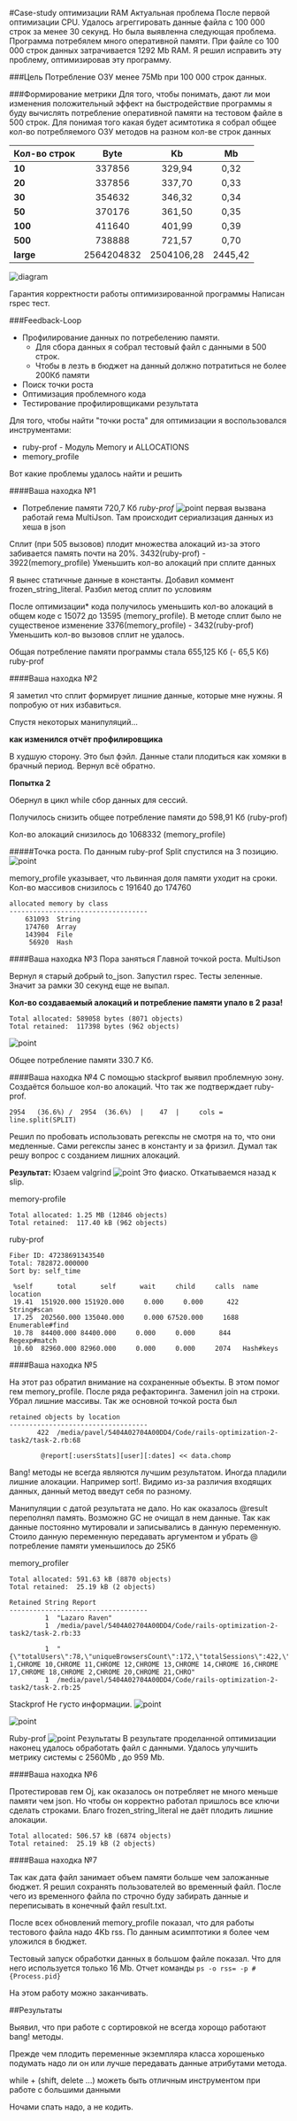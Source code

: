 #Case-study оптимизации RAM
Актуальная проблема
После первой оптимизации CPU. Удалось агреггировать данные файла с 100 000 строк за менее 30 секунд.
Но была выявленна следующая проблема. Программа потребялем много оперативной памяти. При файле со 100 000 строк данных затрачивается 1292 Mb RAM.
Я решил исправить эту проблему, оптимизировав эту программу.

###Цель
Потребление ОЗУ менее 75Mb при 100 000 строк данных.

###Формирование метрики
Для того, чтобы понимать, дают ли мои изменения положительный эффект на быстродействие программы я буду вычислять потребление оперативной памяти на тестовом файле в 500 строк.
Для понимая того какая будет асимтотика я собрал общее кол-во потребляемого ОЗУ методов на разном кол-ве строк данных
 



| Кол-во строк  | Byte       | Kb        |    Mb  |
| ------------- |:----------:|:---------:|:------:|
|   **10**      |337856      |329,94     |0,32    |
|   **20**      |337856      |337,70     |0,33    |
|   **30**      |354632      |346,32     |0,34    |
|   **50**      |370176      |361,50     |0,35    |
|   **100**     |411640      |401,99     |0,39    |
|   **500**     |738888      |721,57     |0,70    |
|   **large**  |2564204832  |2504106,28  |2445,42 |
    
![diagram](https://raw.githubusercontent.com/VidgarVii/rails-optimization-2-task2/task-2-optimaiz-ram/benchmarks/RAM/diagram.jpg)

Гарантия корректности работы оптимизированной программы
Написан rspec тест.

###Feedback-Loop

* Профилирование данных по потребелению памяти.
  * Для сбора данных я собрал тестовый файл с данными в 500 строк. 
  * Чтобы в лезть в бюджет на данный должно потратиться не более 200Кб памяти 
* Поиск точки роста
* Оптимизация проблемного кода
* Тестирование профилировщиками результата

Для того, чтобы найти "точки роста" для оптимизации я воспользовался инструментами:
- ruby-prof - Модуль Memory и ALLOCATIONS
- memory_profile

Вот какие проблемы удалось найти и решить

####Ваша находка №1
* Потребление памяти 720,7 Кб *ruby-prof*
![point](https://raw.githubusercontent.com/VidgarVii/rails-optimization-2-task2/task-2-optimaiz-ram/benchmarks/RAM/reports/img/point-1.png)
первая вызвана работай гема MultiJson. Там происходит сериализация данных из хеша в json

Сплит (при 505 вызовов) плодит множества алокаций из-за этого забивается память почти на 20%. 3432(ruby-prof) - 3922(memory_profile)
Уменьшить кол-во алокаций при сплите данных

Я вынес статичные данные в константы. Добавил коммент frozen_string_literal. Разбил метод сплит по условиям

После оптимизации* кода получилось уменьшить кол-во алокаций в общем коде с 15072 до 13595 (memory_profile). 
В методе сплит было не существеное изменение 3376(memory_profile) - 3432(ruby-prof)
Уменьшить кол-во вызовов сплит не удалось.

Общая потребление памяти программы стала 655,125 Кб (- 65,5 Кб) ruby-prof

####Ваша находка №2

Я заметил что сплит формирует лишние данные, которые мне нужны. Я попробую от них избавиться. 

Спустя некоторых манипуляций...

**как изменился отчёт профилировщика**

В худшую сторону. Это был фэйл. Данные стали плодиться как хомяки в брачный период. Вернул всё обратно. 

**Попытка 2**

Обернул в цикл while сбор данных для сессий.

Получилось снизить общее потребление памяти до 598,91 Кб (ruby-prof)

Кол-во алокаций снизилось до 1068332 (memory_profile)

#####Точка роста.
По данным ruby-prof Split спустился на 3 позицию. 
![point](https://raw.githubusercontent.com/VidgarVii/rails-optimization-2-task2/task-2-optimaiz-ram/benchmarks/RAM/reports/img/point-2.png)


memory_profile указывает, что львинная доля памяти уходит на сроки.
Кол-во массивов снизилось с 191640 до 174760
```
allocated memory by class
-----------------------------------
    631093  String
    174760  Array
    143904  File
     56920  Hash

```
  
####Ваша находка №3
Пора заняться Главной точкой роста. MultiJson

Вернул я старый добрый to_json. Запустил rspec. Тесты зеленные. Значит за рамки 30 секунд еще не выпал.

**Кол-во создаваемый алокаций и потребление памяти упало в 2 раза!**


```
Total allocated: 589058 bytes (8071 objects)
Total retained:  117398 bytes (962 objects)
``` 

![point](https://raw.githubusercontent.com/VidgarVii/rails-optimization-2-task2/task-2-optimaiz-ram/benchmarks/RAM/reports/img/point-3.png)

Общее потребление памяти 330.7 Кб.

####Ваша находка №4
C помощью stackprof выявил проблемную зону. Создаётся большое кол-во алокаций. Что так же подтверждает ruby-prof.
```
2954   (36.6%) /  2954  (36.6%)  |    47  |     cols = line.split(SPLIT)
```

Решил по пробовать использовать регекспы не смотря на то, что они медленные. Сами регекспы занес в константу и за фризил. Думал так решу вопрос с созданием лишних алокаций.

**Результат:**
Юзаем valgrind
![point](https://raw.githubusercontent.com/VidgarVii/rails-optimization-2-task2/task-2-optimaiz-ram/benchmarks/RAM/reports/img/point-4.png)
Это фиаско. Откатываемся назад к slip.

memory-profile
```
Total allocated: 1.25 MB (12846 objects)
Total retained:  117.40 kB (962 objects)
```
ruby-prof
```
Fiber ID: 47238691343540
Total: 782872.000000
Sort by: self_time

 %self      total      self      wait     child     calls  name                           location
 19.41  151920.000 151920.000     0.000     0.000      422   String#scan                    
 17.25  202560.000 135040.000     0.000 67520.000     1688   Enumerable#find                
 10.78  84400.000 84400.000     0.000     0.000      844   Regexp#match                   
 10.60  82960.000 82960.000     0.000     0.000     2074   Hash#keys        
```

####Ваша находка №5

На этот раз обратил внимание на сохраненные объекты. В этом помог гем memory_profile.
После ряда рефакторинга. Заменил join на строки. Убрал лишние массивы. 
Так же основной точкой роста был

```
retained objects by location
-----------------------------------
       422  /media/pavel/5404A02704A00DD4/Code/rails-optimization-2-task2/task-2.rb:68

        @report[:usersStats][user][:dates] << data.chomp
```
Bang! методы не всегда являются лучшим результатом. Иногда пладили лишние алокации. Например sort!. Видимо из-за различия входящих данных, данный метод введут себя по разному.

Манипуляции с датой результата не дало. Но как оказалось @result переполнял память. Возможно GC не очищал в нем данные. Так как данные постоянно мутировали и записывались в данную переменную. Стоило данную переменную передавать аргументом и убрать @ потребление памяти уменьшилось до 25Кб

memory_profiler
```
Total allocated: 591.63 kB (8870 objects)
Total retained:  25.19 kB (2 objects)

Retained String Report
-----------------------------------
         1  "Lazaro Raven"
         1  /media/pavel/5404A02704A00DD4/Code/rails-optimization-2-task2/task-2.rb:33

         1  "{\"totalUsers\":78,\"uniqueBrowsersCount\":172,\"totalSessions\":422,\"allBrowsers\":\"CHROME 1,CHROME 10,CHROME 11,CHROME 12,CHROME 13,CHROME 14,CHROME 16,CHROME 17,CHROME 18,CHROME 2,CHROME 20,CHROME 21,CHRO"
         1  /media/pavel/5404A02704A00DD4/Code/rails-optimization-2-task2/task-2.rb:25

``` 

Stackprof 
Не густо информации.
![point](https://raw.githubusercontent.com/VidgarVii/rails-optimization-2-task2/master/benchmarks/RAM/reports/img/point-5.png)

![point](https://raw.githubusercontent.com/VidgarVii/rails-optimization-2-task2/master/benchmarks/RAM/reports/img/point-6.png)

Ruby-prof
![point](https://raw.githubusercontent.com/VidgarVii/rails-optimization-2-task2/master/benchmarks/RAM/reports/img/point-7.png)
Результаты
В результате проделанной оптимизации наконец удалось обработать файл с данными. Удалось улучшить метрику системы с 2560Mb , до 959 Mb.

####Ваша находка №6

Протестировав гем Oj, как оказалось он потребляет не много меньше памяти чем json. Но чтобы он корректно работал пришлось все ключи сделать строками. Благо frozen_string_literal не даёт плодить лишние алокации.

```
Total allocated: 506.57 kB (6874 objects)
Total retained:  25.19 kB (2 objects)
```

####Ваша находка №7

Так как дата файл занимает объем памяти больше чем заложанные бюджет. Я решил сохранять пользователей во временный файл. После чего из временного файла по строчно буду забирать данные и переписывать в конечный файл result.txt.

После всех обновлений memory_profile показал, что для работы тестового файла надо 4Kb rss.
По данным асимптотики я более чем уложился в бюджет.

Тестовый запуск обработки данных в большом файле показал. Что для него используется только 16 Mb. Отчет команды `ps -o rss= -p #{Process.pid}`  

На этом работу можно заканчивать.


##Результаты

Выявил, что при работе с сортировкой не всегда хорощо работают bang! методы. 

Прежде чем плодить переменные экземпляра класса хорошенько подумать надо ли он или лучше передавать данные атрибутами метода.
 
while + (shift, delete ...) можеть быть отличным инструментом при работе с большими данными

Ночами спать надо, а не кодить.